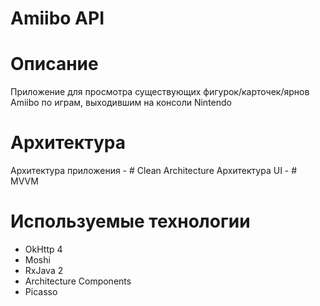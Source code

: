# Amiibo API

# Описание
Приложение для просмотра существующих фигурок/карточек/ярнов Amiibo по играм, выходившим на консоли Nintendo

# Архитектура 
Архитектура приложения - # Clean Architecture
Архитектура UI - # MVVM

# Используемые технологии
* OkHttp 4
* Moshi  
* RxJava 2
* Architecture Components
* Picasso
